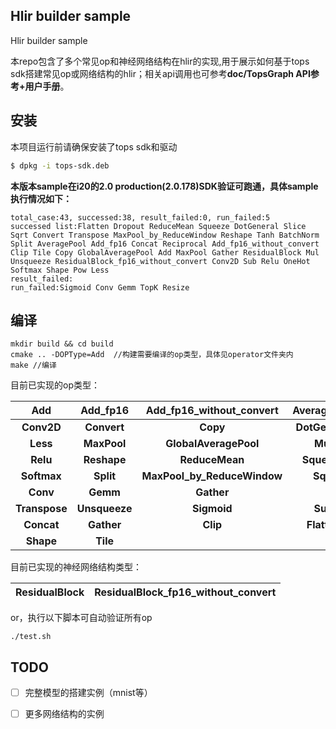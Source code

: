 ## Hlir builder sample

Hlir builder sample

本repo包含了多个常见op和神经网络结构在hlir的实现,用于展示如何基于tops sdk搭建常见op或网络结构的hlir；相关api调用也可参考**doc/TopsGraph API参考+用户手册**。

## 安装

本项目运行前请确保安装了tops sdk和驱动

```sh
$ dpkg -i tops-sdk.deb
```

**本版本sample在i20的2.0 production(2.0.178)SDK验证可跑通，具体sample执行情况如下：**

```
total_case:43, successed:38, result_failed:0, run_failed:5
successed list:Flatten Dropout ReduceMean Squeeze DotGeneral Slice Sqrt Convert Transpose MaxPool_by_ReduceWindow Reshape Tanh BatchNorm Split AveragePool Add_fp16 Concat Reciprocal Add_fp16_without_convert Clip Tile Copy GlobalAveragePool Add MaxPool Gather ResidualBlock Mul Unsqueeze ResidualBlock_fp16_without_convert Conv2D Sub Relu OneHot Softmax Shape Pow Less
result_failed:
run_failed:Sigmoid Conv Gemm TopK Resize
```

## 编译

```
mkdir build && cd build
cmake .. -DOPType=Add  //构建需要编译的op类型，具体见operator文件夹内
make //编译
```

目前已实现的op类型：

| Add           | Add_fp16      | Add_fp16_without_convert    | AveragePool    | BatchNorm   |
|:-------------:|:-------------:|:---------------------------:|:--------------:|:-----------:|
| **Conv2D**    | **Convert**   | **Copy**                    | **DotGeneral** | **Dropout** |
| **Less**      | **MaxPool**   | **GlobalAveragePool**       | **Mul**        | **OneHot**  |
| **Relu**      | **Reshape**   | **ReduceMean**              | **Squeeze**    | **Resize**  |
| **Softmax**   | **Split**     | **MaxPool_by_ReduceWindow** | **Sqrt**       | **Slice**   |
| **Conv**      | **Gemm**      | **Gather**                  |                | **Tanh**    |
| **Transpose** | **Unsqueeze** | **Sigmoid**                 | **Sub**        | **TopK**    |
| **Concat**    | **Gather**    | **Clip**                    | **Flatten**    | **Pow**     |
| **Shape**     | **Tile**      |                             |                |             |

目前已实现的神经网络结构类型：

| ResidualBlock | ResidualBlock_fp16_without_convert |
| ------------- | ---------------------------------- |

or，执行以下脚本可自动验证所有op

```
./test.sh
```

## TODO

- [ ] 完整模型的搭建实例（mnist等）

- [ ] 更多网络结构的实例
